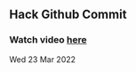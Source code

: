 
 ## Hack Github Commit 
 ### Watch video <a href="https://www.youtube.com">here</a> 
 Wed 23 Mar 2022 
